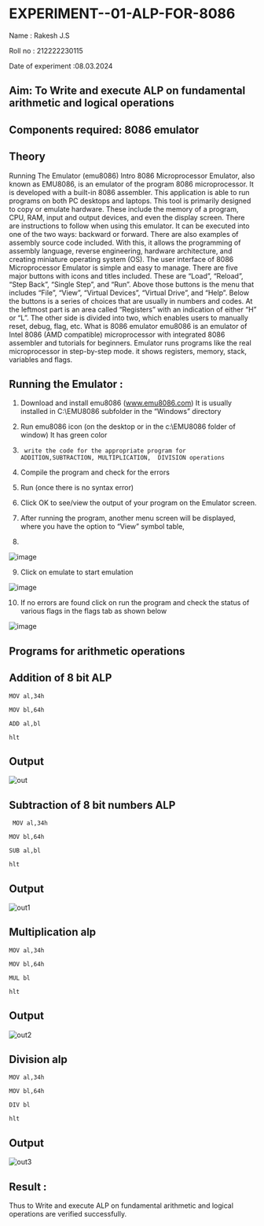 # EXPERIMENT--01-ALP-FOR-8086
Name : Rakesh J.S

Roll no : 212222230115

Date of experiment :08.03.2024





## Aim: To Write and execute ALP on fundamental arithmetic and logical operations
## Components required: 8086  emulator 
## Theory 
Running The Emulator (emu8086) Intro 8086 Microprocessor Emulator, also known as EMU8086, is an emulator of the program 8086 microprocessor. It is developed with a built-in 8086 assembler. This application is able to run programs on both PC desktops and laptops. This tool is primarily designed to copy or emulate hardware. These include the memory of a program, CPU, RAM, input and output devices, and even the display screen. There are instructions to follow when using this emulator. It can be executed into one of the two ways: backward or forward. There are also examples of assembly source code included. With this, it allows the programming of assembly language, reverse engineering, hardware architecture, and creating miniature operating system (OS). The user interface of 8086 Microprocessor Emulator is simple and easy to manage. There are five major buttons with icons and titles included. These are “Load”, “Reload”, “Step Back”, “Single Step”, and “Run”. Above those buttons is the menu that includes “File”, “View”, “Virtual Devices”, “Virtual Drive”, and “Help”. Below the buttons is a series of choices that are usually in numbers and codes. At the leftmost part is an area called “Registers” with an indication of either “H” or “L”. The other side is divided into two, which enables users to manually reset, debug, flag, etc. What is 8086 emulator emu8086 is an emulator of Intel 8086 (AMD compatible) microprocessor with integrated 8086 assembler and tutorials for beginners. Emulator runs programs like the real microprocessor in step-by-step mode. it shows registers, memory, stack, variables and flags.


 ## Running the Emulator :
1.	Download and install emu8086 (www.emu8086.com) It is usually installed in C:\EMU8086 subfolder in the “Windows” directory
2.	  Run  emu8086 icon (on the desktop or in the c:\EMU8086 folder of window) It has green color 
 
 
3.		write the code for the appropriate program for ADDITION,SUBTRACTION, MULTIPLICATION,  DIVISION operations 

4.	 Compile the program and check for the errors 
5.	Run (once there is no syntax error) 

6.	Click OK to see/view the output of your program on the Emulator screen. 


7.	After running the program, another menu screen will be displayed, where you have the option to “View” symbol table,
8.	 


![image](https://user-images.githubusercontent.com/36288975/189273263-d65baae9-4b8f-4723-afb3-c0ffa4052b04.png)











9.	Click on emulate to start emulation 








![image](https://user-images.githubusercontent.com/36288975/189273273-9bb36ec1-e2e8-4892-8d35-37707332bfdc.png)








10.	If no errors are found click on run the program and check the status of various flags in the flags tab as shown below 






![image](https://user-images.githubusercontent.com/36288975/189273277-113a2a33-4a40-4ff8-95a5-ecd3a1f504fe.png)







## Programs for arithmetic  operations

## Addition  of 8 bit ALP
```
MOV al,34h

MOV bl,64h

ADD al,bl

hlt
```

## Output  
![out](https://github.com/rakesh9339/EXPERIMENT--01-ALP-FOR-8086/assets/121115650/229d00b0-9217-469d-a4ca-753fb519eaf9)



## Subtraction   of 8 bit numbers  ALP 
```
 MOV al,34h

MOV bl,64h

SUB al,bl

hlt
```
## Output  
![out1](https://github.com/rakesh9339/EXPERIMENT--01-ALP-FOR-8086/assets/121115650/aeac0852-f223-48e9-ae87-599100ce7234)



## Multiplication alp 
```
MOV al,34h

MOV bl,64h

MUL bl

hlt
```
 ## Output  
![out2](https://github.com/rakesh9339/EXPERIMENT--01-ALP-FOR-8086/assets/121115650/5503fc19-b4bc-455a-82ba-6fd4ebad9128)



## Division alp 
```
MOV al,34h

MOV bl,64h

DIV bl

hlt

```
## Output  
![out3](https://github.com/rakesh9339/EXPERIMENT--01-ALP-FOR-8086/assets/121115650/30c631bd-19d1-4e89-91ee-0446df27b73a)



## Result :
 Thus to Write and execute ALP on fundamental arithmetic and logical operations are verified successfully.
